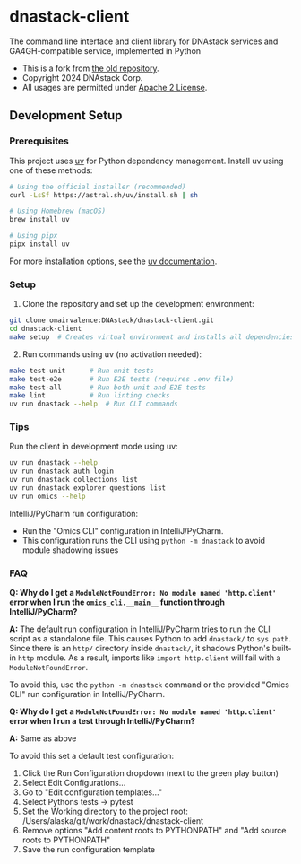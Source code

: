 # dnastack-client
The command line interface and client library for DNAstack services and GA4GH-compatible service, implemented in Python

* This is a fork from [the old repository](https://github.com/DNAstack/dnastack-client-library).
* Copyright 2024 DNAstack Corp.
* All usages are permitted under [Apache 2 License](LICENSE).

## Development Setup

### Prerequisites

This project uses [uv](https://github.com/astral-sh/uv) for Python dependency management. Install uv using one of these methods:

```bash
# Using the official installer (recommended)
curl -LsSf https://astral.sh/uv/install.sh | sh

# Using Homebrew (macOS)
brew install uv

# Using pipx
pipx install uv
```

For more installation options, see the [uv documentation](https://docs.astral.sh/uv/getting-started/installation/).

### Setup

1. Clone the repository and set up the development environment:
```bash
git clone omairvalence:DNAstack/dnastack-client.git
cd dnastack-client
make setup  # Creates virtual environment and installs all dependencies
```

2. Run commands using uv (no activation needed):
```bash
make test-unit      # Run unit tests
make test-e2e       # Run E2E tests (requires .env file)
make test-all       # Run both unit and E2E tests
make lint           # Run linting checks
uv run dnastack --help  # Run CLI commands
```


### Tips

Run the client in development mode using uv:
```bash
uv run dnastack --help
uv run dnastack auth login
uv run dnastack collections list
uv run dnastack explorer questions list
uv run omics --help
```

IntelliJ/PyCharm run configuration:
   - Run the "Omics CLI" configuration in IntelliJ/PyCharm.
   - This configuration runs the CLI using `python -m dnastack` to avoid module shadowing issues

### FAQ

**Q: Why do I get a `ModuleNotFoundError: No module named 'http.client'` error when I run the `omics_cli.__main__` function 
through IntelliJ/PyCharm?**

**A:**  The default run configuration in IntelliJ/PyCharm tries to run the CLI script as a standalone file. 
This causes Python to add `dnastack/` to `sys.path`. Since there is an `http/` directory inside `dnastack/`, it shadows 
Python's built-in `http` module. As a result, imports like `import http.client` will fail with a `ModuleNotFoundError`.  

To avoid this, use the `python -m dnastack` command or the provided "Omics CLI" run configuration in IntelliJ/PyCharm.


**Q: Why do I get a `ModuleNotFoundError: No module named 'http.client'` error when I run a test 
through IntelliJ/PyCharm?**

**A:**  Same as above  

To avoid this set a default test configuration:

1. Click the Run Configuration dropdown (next to the green play button)
2. Select Edit Configurations...
3. Go to "Edit configuration templates..."
4. Select Pythons tests → pytest
5. Set the Working directory to the project root: /Users/alaska/git/work/dnastack/dnastack-client
6. Remove options "Add content roots to PYTHONPATH" and "Add source roots to PYTHONPATH" 
7. Save the run configuration template